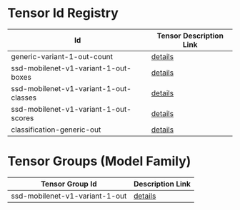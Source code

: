 # Tensor Id Registry

|Id | Tensor Description Link |
|---|---                 |
|generic-variant-1-out-count | [details](/tensors/generic-variant-1-out-count.md) |
|ssd-mobilenet-v1-variant-1-out-boxes | [details](/tensors/ssd-mobilenet-v1-variant-1-out-boxes.md) |
|ssd-mobilenet-v1-variant-1-out-classes | [details](/tensors/ssd-mobilenet-v1-variant-1-out-classes.md) |
|ssd-mobilenet-v1-variant-1-out-scores | [details](/tensors/ssd-mobilenet-v1-variant-1-out-scores.md) |
|classification-generic-out | [details](/tensors/classification-generic-out.md) |


# Tensor Groups (Model Family)

|Tensor Group Id  | Description Link |
|---              |---               |
|ssd-mobilenet-v1-variant-1-out | [details](/tensor-groups/ssd-mobilenet-v1-variant-1-out.md) |
